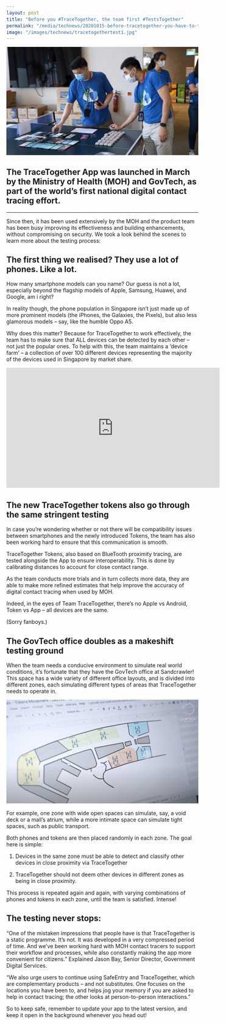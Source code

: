 ```yaml
---
layout: post
title: "Before you #TraceTogether, the team first #TestsTogether"
permalink: "/media/technews/20201015-before-tracetogether-you-have-to-testtogether"
image: "/images/technews/tracetogethertest1.jpg"
---
```


![Testing both phones and the TraceTogether Token](/images/technews/tracetogethertest1.jpg)

## The TraceTogether App was launched in March by the Ministry of Health (MOH) and GovTech, as part of the world’s first national digital contact tracing effort.  


---
Since then, it has been used extensively by the MOH and the product team has been busy improving its effectiveness and building enhancements, without compromising on security. We took a look behind the scenes to learn more about the testing process:

## The first thing we realised? They use a lot of phones. Like a lot. 

How many smartphone models can you name? Our guess is not a lot, especially beyond the flagship models of Apple, Samsung, Huawei, and Google, am i right? 


In reality though, the phone population in Singapore isn’t just made up of more prominent models (the iPhones, the Galaxies, the Pixels), but also less glamorous models – say, like the humble Oppo A5. 

Why does this matter? Because for TraceTogether to work effectively, the team has to make sure that ALL devices can be detected by each other – not just the popular ones. To help with this, the team maintains a ‘device farm’ – a collection of over 100 different devices representing the majority of the devices used in Singapore by market share. 

<iframe width="560" height="315" src="https://www.youtube.com/embed/4H-_TZsrObA" frameborder="0" allow="accelerometer; autoplay; clipboard-write; encrypted-media; gyroscope; picture-in-picture" allowfullscreen></iframe>

## The new TraceTogether tokens also go through the same stringent testing 

In case you’re wondering whether or not there will be compatibility issues between smartphones and the newly introduced Tokens, the team has also been working hard to ensure that this communication is smooth. 

TraceTogether Tokens, also based on BlueTooth proximity tracing, are tested alongside the App to ensure interoperability. This is done by calibrating distances to account for close contact range. 

As the team conducts more trials and in turn collects more data, they are able to make more refined estimates that help improve the accuracy of digital contact tracing when used by MOH.

Indeed, in the eyes of Team TraceTogether, there’s no Apple vs Android, Token vs App – all devices are the same. 


(Sorry fanboys.)

## The GovTech office doubles as a makeshift testing ground

When the team needs a conducive environment to simulate real world conditions, it’s fortunate that they have the GovTech office at Sandcrawler! This space has a wide variety of different office layouts, and is divided into different zones, each simulating different types of areas that TraceTogether needs to operate in. 

![The GovTech office as a testing ground](/images/technews/tracetogethertest2.png)

For example, one zone with wide open spaces can simulate, say, a void deck or a mall’s atrium, while a more intimate space can simulate tight spaces, such as public transport. 

Both phones and tokens are then placed randomly in each zone. The goal here is simple:

1) Devices in the same zone must be able to detect and classify other devices in close proximity via TraceTogether

2) TraceTogether should not deem other devices in different zones as being in close proximity.

This process is repeated again and again, with varying combinations of phones and tokens in each zone, until the team is satisfied. Intense!


## The testing never stops: 

“One of the mistaken impressions that people have is that TraceTogether is a static programme. It’s not. It was developed in a very compressed period of time. And we’ve been working hard with MOH contact tracers to support their workflow and processes, while also constantly making the app more convenient for citizens.” Explained Jason Bay, Senior Director, Government Digital Services. 

“We also urge users to continue using SafeEntry and TraceTogether, which are complementary products – and not substitutes. One focuses on the locations you have been to, and helps jog your memory if you are asked to help in contact tracing; the other looks at person-to-person interactions.”

So to keep safe, remember to update your app to the latest version, and keep it open in the background whenever you head out! 


